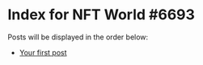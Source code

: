 # Index for NFT World #6693
Posts will be displayed in the order below:

- [Your first post](./001-first.md)

